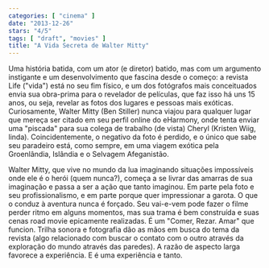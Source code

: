 ```yaml
---
categories: [ "cinema" ]
date: "2013-12-26"
stars: "4/5"
tags: [ "draft", "movies" ]
title: "A Vida Secreta de Walter Mitty"
---
```

Uma história batida, com um ator (e diretor) batido, mas com um
argumento instigante e um desenvolvimento que fascina desde o começo:
a revista Life ("vida") está no seu fim físico, e um dos fotógrafos
mais conceituados envia sua obra-prima para o revelador de películas, que
faz isso há uns 15 anos, ou seja, revelar as fotos dos lugares e pessoas
mais exóticas. Curiosamente, Walter Mitty (Ben Stiller) nunca viajou para
qualquer lugar que mereça ser citado em seu perfil online do eHarmony,
onde tenta enviar uma "piscada" para sua colega de trabalho (de vista)
Cheryl (Kristen Wiig, linda). Coincidentemente, o negativo da foto é
perdido, e o único que sabe seu paradeiro está, como sempre, em uma
viagem exótica pela Groenlândia, Islândia e o Selvagem Afeganistão.

Walter Mitty, que vive no mundo da lua imaginando situações impossíveis
onde ele é o herói (quem nunca?), começa a se livrar das amarras de
sua imaginação e passa a ser a ação que tanto imaginou. Em parte
pela foto e seu profissionalismo, e em parte porque quer impressionar
a garota. O que o conduz à aventura nunca é forçado. Seu vai-e-vem
pode fazer o filme perder ritmo em alguns momentos, mas sua trama é bem
construída e suas cenas road movie epicamente realizadas. É um "Comer,
Rezar. Amar" que funcion. Trilha sonora e fotografia dão as mãos em
busca do tema da revista (algo relacionado com buscar o contato com o
outro através da exploração do mundo através das paredes). A razão
de aspecto larga favorece a experiência. E é uma experiência e tanto.
